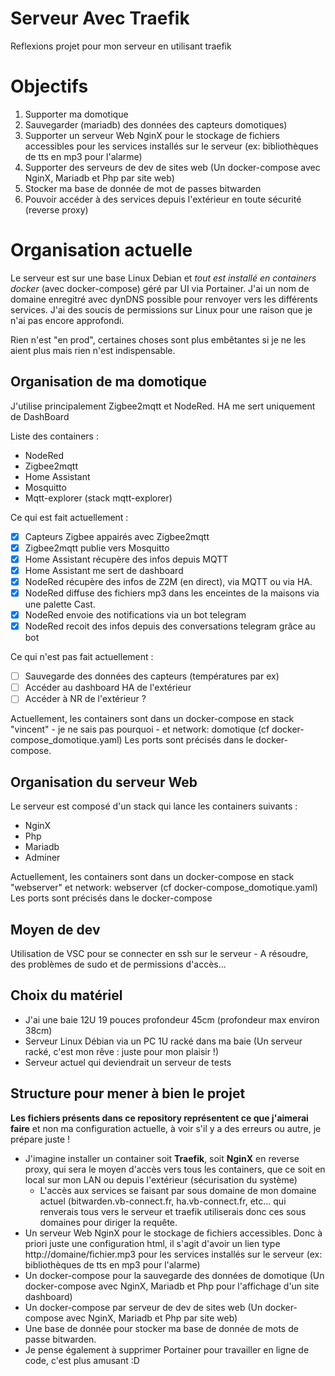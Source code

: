 # Serveur Avec Traefik

Reflexions projet pour mon serveur en utilisant traefik

# Objectifs

1. Supporter ma domotique
2. Sauvegarder (mariadb) des données des capteurs domotiques)
3. Supporter un serveur Web NginX pour le stockage de fichiers accessibles pour les services installés sur le serveur (ex: bibliothèques de tts en mp3 pour l'alarme)
4. Supporter des serveurs de dev de sites web (Un docker-compose avec NginX, Mariadb et Php par site web)
5. Stocker ma base de donnée de mot de passes bitwarden
6. Pouvoir accéder à des services depuis l'extérieur en toute sécurité (reverse proxy)

# Organisation actuelle

Le serveur est sur une base Linux Debian et *tout est installé en containers docker* (avec docker-compose) géré par UI via Portainer.
J'ai un nom de domaine enregitré avec dynDNS possible pour renvoyer vers les différents services.
J'ai des soucis de permissions sur Linux pour une raison que je n'ai pas encore approfondi.

Rien n'est "en prod", certaines choses sont plus embêtantes si je ne les aient plus mais rien n'est indispensable.

## Organisation de ma domotique

J'utilise principalement Zigbee2mqtt et NodeRed. HA me sert uniquement de DashBoard

Liste des containers :
- NodeRed
- Zigbee2mqtt
- Home Assistant
- Mosquitto
- Mqtt-explorer (stack mqtt-explorer)

Ce qui est fait actuellement :
- [X] Capteurs Zigbee appairés avec Zigbee2mqtt
- [X] Zigbee2mqtt publie vers Mosquitto
- [X] Home Assistant récupère des infos depuis MQTT
- [X] Home Assistant me sert de dashboard
- [X] NodeRed récupère des infos de Z2M (en direct), via MQTT ou via HA.
- [X] NodeRed diffuse des fichiers mp3 dans les enceintes de la maisons via une palette Cast.
- [X] NodeRed envoie des notifications via un bot telegram
- [X] NodeRed recoit des infos depuis des conversations telegram grâce au bot

Ce qui n'est pas fait actuellement :
- [ ] Sauvegarde des données des capteurs (températures par ex)
- [ ] Accéder au dashboard HA de l'extérieur
- [ ] Accéder à NR de l'extérieur ?

Actuellement, les containers sont dans un docker-compose en stack "vincent" - je ne sais pas pourquoi - et network: domotique (cf docker-compose_domotique.yaml)
Les ports sont précisés dans le docker-compose.

## Organisation du serveur Web

Le serveur est composé d'un stack qui lance les containers suivants :

- NginX
- Php
- Mariadb
- Adminer

Actuellement, les containers sont dans un docker-compose en stack "webserver" et network: webserver (cf docker-compose_domotique.yaml)
Les ports sont précisés dans le docker-compose

## Moyen de dev

Utilisation de VSC pour se connecter en ssh sur le serveur - A résoudre, des problèmes de sudo et de permissions d'accès...

## Choix du matériel

- J'ai une baie 12U 19 pouces profondeur 45cm (profondeur max environ 38cm)
- Serveur Linux Débian via un PC 1U racké dans ma baie (Un serveur racké, c'est mon rêve : juste pour mon plaisir !)
- Serveur actuel qui deviendrait un serveur de tests

## Structure pour mener à bien le projet

**Les fichiers présents dans ce repository représentent ce que j'aimerai faire** et non ma configuration actuelle, à voir s'il y a des erreurs ou autre, je prépare juste !

- J'imagine installer un container soit **Traefik**, soit **NginX** en reverse proxy, qui sera le moyen d'accès vers tous les containers, que ce soit en local sur mon LAN ou depuis l'extérieur (sécurisation du système)
    - L'accès aux services se faisant par sous domaine de mon domaine actuel (bitwarden.vb-connect.fr, ha.vb-connect.fr, etc... qui renverais tous vers le serveur et traefik utiliserais donc ces sous domaines pour diriger la requête.
- Un serveur Web NginX pour le stockage de fichiers accessibles. Donc à priori juste une configuration html, il s'agit d'avoir un lien type http://domaine/fichier.mp3 pour les services installés sur le serveur (ex: bibliothèques de tts en mp3 pour l'alarme)
- Un docker-compose pour la sauvegarde des données de domotique (Un docker-compose avec NginX, Mariadb et Php pour l'affichage d'un site dashboard)
- Un docker-compose par serveur de dev de sites web (Un docker-compose avec NginX, Mariadb et Php par site web)
- Une base de donnée pour stocker ma base de donnée de mots de passe bitwarden.
- Je pense également à supprimer Portainer pour travailler en ligne de code, c'est plus amusant :D
